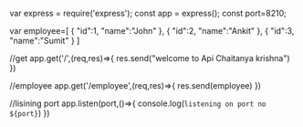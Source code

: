 var express = require('express');
const app = express();
const port=8210;

var employee=[
    {
        "id":1,
        "name":"John"
    },
    {
        "id":2,
        "name":"Ankit"
    },
    {
        "id":3,
        "name":"Sumit"
    }
]

//get
app.get('/',(req,res)=>{
    res.send("welcome to Api Chaitanya krishna")
})

//employee 
app.get('/employee',(req,res)=>{
    res.send(employee)
})

//lisining port
app.listen(port,()=>{
    console.log(`listening on port no ${port}`)
})
